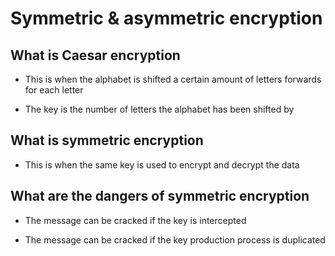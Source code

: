 # Symmetric & asymmetric encryption

## What is Caesar encryption

- This is when the alphabet is shifted a certain amount of letters forwards for each letter

- The key is the number of letters the alphabet has been shifted by

## What is symmetric encryption

- This is when the same key is used to encrypt and decrypt the data

## What are the dangers of symmetric encryption

- The message can be cracked if the key is intercepted

- The message can be cracked if the key production process is duplicated

## 